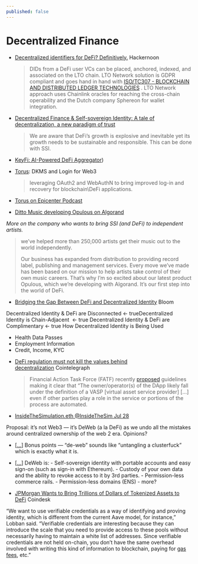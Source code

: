 ```yaml
---
published: false
---
```


# Decentralized Finance

* [Decentralized identifiers for DeFi? Definitively.](https://hackernoon.com/decentralized-identifiers-for-defi-definitively-25j33qa) Hackernoon
  > DIDs from a DeFi user VCs can be placed, anchored, indexed, and associated on the LTO chain. LTO Network solution is GDPR compliant and goes hand in hand with [ISO/TC307 - BLOCKCHAIN AND DISTRIBUTED LEDGER TECHNOLOGIES](https://www.iso.org/committee/6266604.html) . LTO Network approach uses Chainlink oracles for reaching the cross-chain operability and the Dutch company Sphereon for wallet integration.
* [Decentralized Finance & Self-sovereign Identity: A tale of decentralization, a new paradigm of trust](https://gataca.io/insights/decentralized-finance-self-sovereign-identity-a-tale-of-decentralization-a-new-paradigm-of-trust)
  > We are aware that DeFi’s growth is explosive and inevitable yet its growth needs to be sustainable and responsible. This can be done with SSI.
* [KeyFi: AI-Powered DeFi Aggregator](https://selfkey.org/keyfi-ai-powered-defi-aggregator-platform-backed-by-selfkey-credentials-%F0%9F%93%A2/))

* [Torus](https://tor.us/): DKMS and Login for Web3
  > leveraging OAuth2 and WebAuthN to bring improved log-in and recovery for blockchain\DeFi applications.
* [Torus on Epicenter Podcast](https://epicenter.tv/episodes/b003)
* [Ditto Music developing Opulous on Algorand](https://community.algorand.org/blog/opulous-built-on-algorand-bringing-defi-to-the-music-industry/)

*More on the company who wants to bring SSI (and DeFi) to independent artists.*
  > we’ve helped more than 250,000 artists get their music out to the world independently.
> 
> Our business has expanded from distribution to providing record label, publishing and management services. Every move we’ve made has been based on our mission to help artists take control of their own music careers.
> That’s why I’m so excited about our latest product Opulous, which we’re developing with Algorand. It’s our first step into the world of DeFi.
* [Bridging the Gap Between DeFi and Decentralized Identity](https://bloom.co/blog/ethdenver-2021-decentralized-identity-defi-2/) Bloom

Decentralized Identity & DeFi are Disconnected ← trueDecentralized Identity is Chain-Adjacent  ← true Decentralized Identity & DeFi are Complimentary ← true How Decentralized Identity is Being Used

- Health Data Passes
- Employment Information
- Credit, Income, KYC
* [DeFi regulation must not kill the values behind decentralization](https://cointelegraph.com/news/defi-regulation-must-not-kill-the-values-behind-decentralization) Cointelegraph
  > Financial Action Task Force (FATF) recently [proposed](https://www.fatf-gafi.org/publications/fatfrecommendations/documents/public-consultation-guidance-vasp.html) guidelines making it clear that “The owner/operator(s) of the DApp likely fall under the definition of a VASP [virtual asset service provider] [...] even if other parties play a role in the service or portions of the process are automated.
* [InsideTheSimulation.eth @InsideTheSim Jul 28](https://twitter.com/InsideTheSim/status/1552636154423410689)

Proposal: it’s not Web3 — it’s DeWeb (a la DeFi) as we undo all the mistakes around centralized ownership of the web 2 era. Opinions?

* [[…](https://twitter.com/InsideTheSim/status/1552636357373214722)] Bonus points — “de-web” sounds like “untangling a clusterfuck” which is exactly what it is.

* [[...](https://twitter.com/InsideTheSim/status/1552637214391156739)] DeWeb is: - Self-sovereign identity with portable accounts and easy sign-on (such as sign-in with Ethereum). - Custody of your own data and the ability to revoke access to it by 3rd parties. - Permission-less commerce rails. - Permission-less domains (ENS) - more?

* [JPMorgan Wants to Bring Trillions of Dollars of Tokenized Assets to DeFi](https://www.coindesk.com/business/2022/06/11/jpmorgan-wants-to-bring-trillions-of-dollars-of-tokenized-assets-to-defi/) Coindesk

“We want to use verifiable credentials as a way of identifying and proving identity, which is different from the current Aave model, for instance,” Lobban said. “Verifiable credentials are interesting because they can introduce the scale that you need to provide access to these pools without necessarily having to maintain a white list of addresses. Since verifiable credentials are not held on-chain, you don’t have the same overhead involved with writing this kind of information to blockchain, paying for [gas fees](https://www.coindesk.com/learn/what-are-ethereum-gas-fees/), etc.”